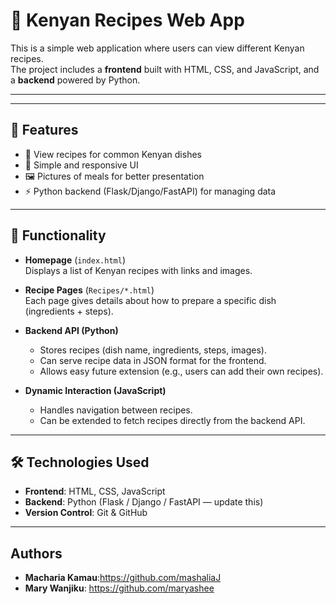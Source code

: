 # 🍴 Kenyan Recipes Web App

This is a simple web application where users can view different Kenyan recipes.  
The project includes a **frontend** built with HTML, CSS, and JavaScript, and a **backend** powered by Python.  

---


---

## 🚀 Features
- 📖 View recipes for common Kenyan dishes  
- 🎨 Simple and responsive UI  
- 🖼️ Pictures of meals for better presentation  
- ⚡ Python backend (Flask/Django/FastAPI) for managing data  

---

## 🔧 Functionality
- **Homepage** (`index.html`)  
  Displays a list of Kenyan recipes with links and images.  

- **Recipe Pages** (`Recipes/*.html`)  
  Each page gives details about how to prepare a specific dish (ingredients + steps).  

- **Backend API (Python)**  
  - Stores recipes (dish name, ingredients, steps, images).  
  - Can serve recipe data in JSON format for the frontend.  
  - Allows easy future extension (e.g., users can add their own recipes).  

- **Dynamic Interaction (JavaScript)**  
  - Handles navigation between recipes.  
  - Can be extended to fetch recipes directly from the backend API.  

---

## 🛠️ Technologies Used
- **Frontend**: HTML, CSS, JavaScript  
- **Backend**: Python (Flask / Django / FastAPI — update this)  
- **Version Control**: Git & GitHub  

---

## Authors

   - **Macharia Kamau**:https://github.com/mashaliaJ
   - **Mary Wanjiku**: https://github.com/maryashee
